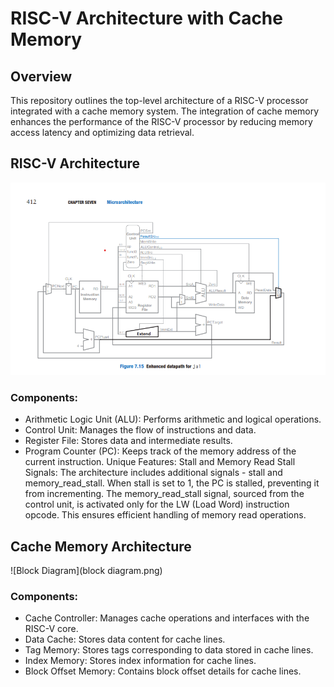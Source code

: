 # RISC-V Architecture with Cache Memory
## Overview
This repository outlines the top-level architecture of a RISC-V processor integrated with a cache memory system. The integration of cache memory enhances the performance of the RISC-V processor by reducing memory access latency and optimizing data retrieval.

## RISC-V Architecture
![Block Diagram](Picture1.png)

### Components:
* Arithmetic Logic Unit (ALU): Performs arithmetic and logical operations.
* Control Unit: Manages the flow of instructions and data.
* Register File: Stores data and intermediate results.
* Program Counter (PC): Keeps track of the memory address of the current instruction.
Unique Features:
Stall and Memory Read Stall Signals: The architecture includes additional signals - stall and memory_read_stall. When stall is set to 1, the PC is stalled, preventing it from incrementing. The memory_read_stall signal, sourced from the control unit, is activated only for the LW (Load Word) instruction opcode. This ensures efficient handling of memory read operations.
## Cache Memory Architecture
![Block Diagram](block diagram.png)
### Components:
* Cache Controller: Manages cache operations and interfaces with the RISC-V core.
* Data Cache: Stores data content for cache lines.
* Tag Memory: Stores tags corresponding to data stored in cache lines.
* Index Memory: Stores index information for cache lines.
* Block Offset Memory: Contains block offset details for cache lines.

